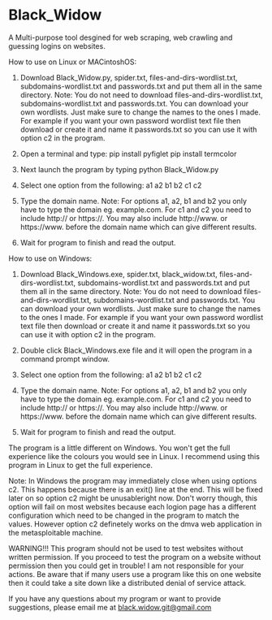# Black_Widow
A Multi-purpose tool desgined for web scraping, web crawling and guessing logins on websites.

How to use on Linux or MACintoshOS:
1. Download Black_Widow.py, spider.txt, files-and-dirs-wordlist.txt, subdomains-wordlist.txt and passwords.txt and put them all in the same directory.
Note: You do not need to download files-and-dirs-wordlist.txt, subdomains-wordlist.txt and passwords.txt. You can download your own wordlists. Just make sure to change the names to the ones I made. For example if you want your own password wordlist text file then download or create it and name it passwords.txt so you can use it with option c2 in the program.

2. Open a terminal and type:
pip install pyfiglet
pip install termcolor

3. Next launch the program by typing python Black_Widow.py

4. Select one option from the following:
a1    a2
b1    b2
c1    c2

5. Type the domain name.
Note: For options a1, a2, b1 and b2 you only have to type the domain eg. example.com. For c1 and c2 you need to include http:// or https://. You may also include http://www. or https://www. before the domain name which can give different results.

6. Wait for program to finish and read the output.

How to use on Windows:
1. Download Black_Windows.exe, spider.txt, black_widow.txt, files-and-dirs-wordlist.txt, subdomains-wordlist.txt and passwords.txt and put them all in the same directory.
Note: You do not need to download files-and-dirs-wordlist.txt, subdomains-wordlist.txt and passwords.txt. You can download your own wordlists. Just make sure to change the names to the ones I made. For example if you want your own password wordlist text file then download or create it and name it passwords.txt so you can use it with option c2 in the program.

2. Double click Black_Windows.exe file and it will open the program in a command prompt window.

3. Select one option from the following:
a1    a2
b1    b2
c1    c2

4. Type the domain name.
Note: For options a1, a2, b1 and b2 you only have to type the domain eg. example.com. For c1 and c2 you need to include http:// or https://. You may also include http://www. or https://www. before the domain name which can give different results.

5. Wait for program to finish and read the output.

The program is a little different on Windows. You won't get the full experience like the colours you would see in Linux. I recommend using this program in Linux to get the full experience. 

Note: In Windows the program may immediately close when using options c2. This happens because there is an exit() line at the end. This will be fixed later on so option c2 might be unusableright now. Don't worry though, this option will fail on most websites because each logion page has a different configuration which need to be changed in the program to match the values. However option c2 definetely works on the dmva web application in the metasploitable machine.

WARNING!!!
This program should not be used to test websites without written permission. If you proceed to test the program on a website without permission then you could get in trouble!
I am not responsible for your actions.
Be aware that if many users use a program like this on one website then it could take a site down like a distributed denial of service attack.

If you have any questions about my program or want to provide suggestions, please email me at black.widow.git@gmail.com
